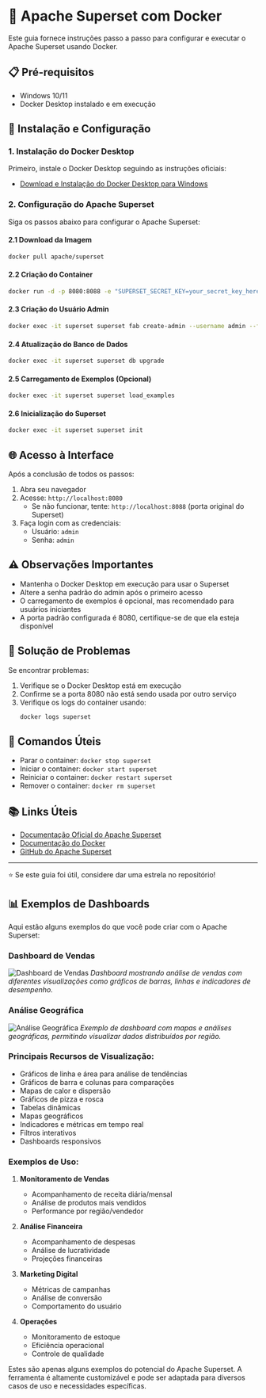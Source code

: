 # 🚀 Apache Superset com Docker

Este guia fornece instruções passo a passo para configurar e executar o Apache Superset usando Docker.

## 📋 Pré-requisitos

- Windows 10/11
- Docker Desktop instalado e em execução

## 🔧 Instalação e Configuração

### 1. Instalação do Docker Desktop

Primeiro, instale o Docker Desktop seguindo as instruções oficiais:
- [Download e Instalação do Docker Desktop para Windows](https://docs.docker.com/desktop/setup/install/windows-install/)

### 2. Configuração do Apache Superset

Siga os passos abaixo para configurar o Apache Superset:

#### 2.1 Download da Imagem
```bash
docker pull apache/superset
```

#### 2.2 Criação do Container
```bash
docker run -d -p 8080:8088 -e "SUPERSET_SECRET_KEY=your_secret_key_here" --name superset apache/superset
```

#### 2.3 Criação do Usuário Admin
```bash
docker exec -it superset superset fab create-admin --username admin --firstname Superset --lastname Admin --email admin@superset.com --password admin
```

#### 2.4 Atualização do Banco de Dados
```bash
docker exec -it superset superset db upgrade
```

#### 2.5 Carregamento de Exemplos (Opcional)
```bash
docker exec -it superset superset load_examples
```

#### 2.6 Inicialização do Superset
```bash
docker exec -it superset superset init
```

## 🌐 Acesso à Interface

Após a conclusão de todos os passos:
1. Abra seu navegador
2. Acesse: `http://localhost:8080`
   - Se não funcionar, tente: `http://localhost:8088` (porta original do Superset)
3. Faça login com as credenciais:
   - Usuário: `admin`
   - Senha: `admin`

## ⚠️ Observações Importantes

- Mantenha o Docker Desktop em execução para usar o Superset
- Altere a senha padrão do admin após o primeiro acesso
- O carregamento de exemplos é opcional, mas recomendado para usuários iniciantes
- A porta padrão configurada é 8080, certifique-se de que ela esteja disponível

## 🛟 Solução de Problemas

Se encontrar problemas:
1. Verifique se o Docker Desktop está em execução
2. Confirme se a porta 8080 não está sendo usada por outro serviço
3. Verifique os logs do container usando:
   ```bash
   docker logs superset
   ```

## 🔄 Comandos Úteis

- Parar o container: `docker stop superset`
- Iniciar o container: `docker start superset`
- Reiniciar o container: `docker restart superset`
- Remover o container: `docker rm superset`

## 📚 Links Úteis

- [Documentação Oficial do Apache Superset](https://superset.apache.org/docs/intro)
- [Documentação do Docker](https://docs.docker.com/)
- [GitHub do Apache Superset](https://github.com/apache/superset)

---
⭐ Se este guia foi útil, considere dar uma estrela no repositório!

## 📊 Exemplos de Dashboards

Aqui estão alguns exemplos do que você pode criar com o Apache Superset:

### Dashboard de Vendas
![Dashboard de Vendas](https://raw.githubusercontent.com/apache/superset/master/superset-frontend/src/assets/images/explore.jpg)
*Dashboard mostrando análise de vendas com diferentes visualizações como gráficos de barras, linhas e indicadores de desempenho.*

### Análise Geográfica
![Análise Geográfica](https://raw.githubusercontent.com/apache/superset/master/superset-frontend/src/assets/images/dashboard.jpg)
*Exemplo de dashboard com mapas e análises geográficas, permitindo visualizar dados distribuídos por região.*

### Principais Recursos de Visualização:
- Gráficos de linha e área para análise de tendências
- Gráficos de barra e colunas para comparações
- Mapas de calor e dispersão
- Gráficos de pizza e rosca
- Tabelas dinâmicas
- Mapas geográficos
- Indicadores e métricas em tempo real
- Filtros interativos
- Dashboards responsivos

### Exemplos de Uso:
1. **Monitoramento de Vendas**
   - Acompanhamento de receita diária/mensal
   - Análise de produtos mais vendidos
   - Performance por região/vendedor

2. **Análise Financeira**
   - Acompanhamento de despesas
   - Análise de lucratividade
   - Projeções financeiras

3. **Marketing Digital**
   - Métricas de campanhas
   - Análise de conversão
   - Comportamento do usuário

4. **Operações**
   - Monitoramento de estoque
   - Eficiência operacional
   - Controle de qualidade

Estes são apenas alguns exemplos do potencial do Apache Superset. A ferramenta é altamente customizável e pode ser adaptada para diversos casos de uso e necessidades específicas.
